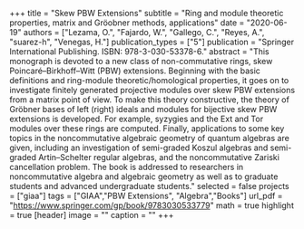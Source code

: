 +++
title = "Skew PBW Extensions"
subtitle = "Ring and module theoretic properties, matrix and Gröobner methods, applications"
date = "2020-06-19"
authors = ["Lezama, O.", "Fajardo, W.", "Gallego, C.", "Reyes, A.", "suarez-h", "Venegas, H."]
publication_types = ["5"]
publication = "Springer International Publishing. ISBN: 978-3-030-53378-6."
abstract = "This monograph is devoted to a new class of non-commutative rings, skew Poincaré–Birkhoff–Witt (PBW) extensions. Beginning with the basic definitions and ring-module theoretic/homological properties, it goes on to investigate finitely generated projective modules over skew PBW extensions from a matrix point of view. To make this theory constructive, the theory of Gröbner bases of left (right) ideals and modules for bijective skew PBW extensions is developed. For example, syzygies and the Ext and Tor modules over these rings are computed. Finally, applications to some key topics in the noncommutative algebraic geometry of quantum algebras are given, including an investigation of semi-graded Koszul algebras and semi-graded Artin–Schelter regular algebras, and the noncommutative Zariski cancellation problem. The book is addressed to researchers in noncommutative algebra and algebraic geometry as well as to graduate students and advanced undergraduate students."
selected = false
projects = ["giaa"]
tags = ["GIAA","PBW Extensions", "Algebra","Books"]
url_pdf = "https://www.springer.com/gp/book/9783030533779"
math = true
highlight = true
[header]
image = ""
caption = ""
+++

